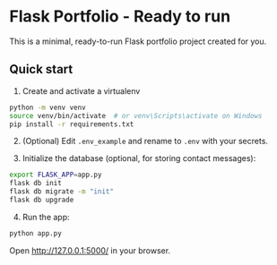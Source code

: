 # Flask Portfolio - Ready to run

This is a minimal, ready-to-run Flask portfolio project created for you.

## Quick start

1. Create and activate a virtualenv

```bash
python -m venv venv
source venv/bin/activate  # or venv\Scripts\activate on Windows
pip install -r requirements.txt
```

2. (Optional) Edit `.env_example` and rename to `.env` with your secrets.

3. Initialize the database (optional, for storing contact messages):

```bash
export FLASK_APP=app.py
flask db init
flask db migrate -m "init"
flask db upgrade
```

4. Run the app:

```bash
python app.py
```

Open http://127.0.0.1:5000/ in your browser.

